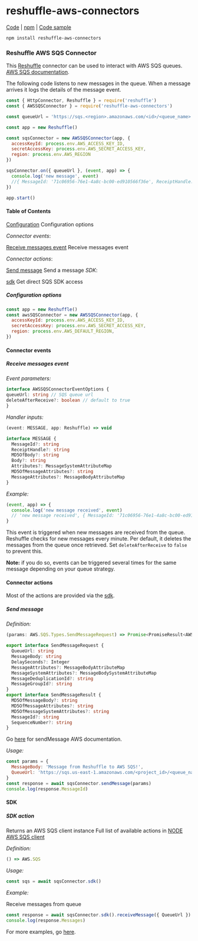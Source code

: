 # reshuffle-aws-connectors

[Code](https://github.com/reshufflehq/reshuffle-aws-connectors) |
[npm](https://www.npmjs.com/package/reshuffle-aws-connectors) |
[Code sample](https://github.com/reshufflehq/reshuffle-aws-connectors/examples)

`npm install reshuffle-aws-connectors`

### Reshuffle AWS SQS Connector

This [Reshuffle](https://dev.reshuffle.com) connector can be used to interact with AWS SQS queues.
[AWS SQS documentation](https://docs.aws.amazon.com/sqs/index.html).

The following code listens to new messages in the queue. When a message arrives it logs the details of the message event.
```js
const { HttpConnector, Reshuffle } = require('reshuffle')
const { AWSSQSConnector } = require('reshuffle-aws-connectors')

const queueUrl = 'https://sqs.<region>.amazonaws.com/<id>/<queue_name>'

const app = new Reshuffle()

const sqsConnector = new AWSSQSConnector(app, {
  accessKeyId: process.env.AWS_ACCESS_KEY_ID,
  secretAccessKey: process.env.AWS_SECRET_ACCESS_KEY,
  region: process.env.AWS_REGION
})

sqsConnector.on({ queueUrl }, (event, app) => {
  console.log('new message', event)
  //{ MessageId: '71c06956-76e1-4a8c-bc00-ed910566f36e', ReceiptHandle: 'AQEBTL1CTtn1clJ0XMSmRtpz7...', MD5OfBody: '9a72c70562843b823c2c9cad30665fe4', Body: 'Message from Reshuffle to queue' }
})

app.start()
```

#### Table of Contents

[Configuration](#configuration) Configuration options

_Connector events_:

[Receive messages event](#receiveMessagesEvent) Receive messages event

_Connector actions_:

[Send message](#sendMessage) Send a message
_SDK_:

[sdk](#sdk) Get direct SQS SDK access

##### <a name="configuration"></a>Configuration options

```js
const app = new Reshuffle()
const awsSQSConnector = new AWSSQSConnector(app, {
  accessKeyId: process.env.AWS_ACCESS_KEY_ID,
  secretAccessKey: process.env.AWS_SECRET_ACCESS_KEY,
  region: process.env.AWS_DEFAULT_REGION,
})
```

#### Connector events

##### <a name="receiveMessagesEvent"></a>Receive messages event
_Event parameters:_

```typescript
interface AWSSQSConnectorEventOptions {
queueUrl: string // SQS queue url
deleteAfterReceive?: boolean // default to true
}
```

_Handler inputs:_

```typescript
(event: MESSAGE, app: Reshuffle) => void

interface MESSAGE {
  MessageId?: string
  ReceiptHandle?: string
  MD5OfBody?: string
  Body?: string
  Attributes?: MessageSystemAttributeMap
  MD5OfMessageAttributes?: string
  MessageAttributes?: MessageBodyAttributeMap
}
```

_Example:_

```js
(event, app) => { 
  console.log('new message received', event)
  // 'new message received', { MessageId: '71c06956-76e1-4a8c-bc00-ed910566f36e', ReceiptHandle: 'AQEBTL1CTtn1clJ0XMSmRtpz7...', MD5OfBody: '9a72c70562843b823c2c9cad30665fe4', Body: 'Message from Reshuffle to queue' }
}
```

This event is triggered when new messages are received from the queue.
Reshuffle checks for new messages every minute.
Per default, it deletes the messages from the queue once retrieved. 
Set `deleteAfterReceive` to `false` to prevent this.

__Note:__ if you do so, events can be triggered several times for the same message depending on your queue strategy.

#### Connector actions

Most of the actions are provided via the [sdk](#sdk).

##### <a name="sendMessage"></a>Send message

_Definition:_

```ts
(params: AWS.SQS.Types.SendMessageRequest) => Promise<PromiseResult<AWS.SQS.SendMessageResponse, AWS.AWSError>>

export interface SendMessageRequest {
  QueueUrl: string
  MessageBody: string
  DelaySeconds?: Integer
  MessageAttributes?: MessageBodyAttributeMap
  MessageSystemAttributes?: MessageBodySystemAttributeMap
  MessageDeduplicationId?: string
  MessageGroupId?: string
}
export interface SendMessageResult {
  MD5OfMessageBody?: string
  MD5OfMessageAttributes?: string
  MD5OfMessageSystemAttributes?: string
  MessageId?: string
  SequenceNumber?: string
}
```

Go [here](https://docs.aws.amazon.com/AWSSimpleQueueService/latest/APIReference/API_SendMessage.html) for sendMessage AWS documentation.

_Usage:_

```js
const params = {
  MessageBody: 'Message from Reshuffle to AWS SQS!',
  QueueUrl: 'https://sqs.us-east-1.amazonaws.com/<project_id>/<queue_name>',
}
const response = await sqsConnector.sendMessage(params)
console.log(response.MessageId)
```

#### SDK

##### <a name="sdk"></a>SDK action

Returns an AWS SQS client instance
Full list of available actions in [NODE AWS SQS client](https://github.com/aws/aws-sdk-js/blob/master/clients/sqs.d.ts)

_Definition:_

```ts
() => AWS.SQS
```

_Usage:_

```js
const sqs = await sqsConnector.sdk()
```

_Example:_

Receive messages from queue
```js
const response = await sqsConnector.sdk().receiveMessage({ QueueUrl }).promise()
console.log(response.Messages)
```

For more examples, go [here](https://github.com/reshufflehq/reshuffle/tree/master/examples/aws/sqs-messages.js).
